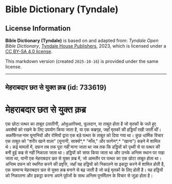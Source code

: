 # Bible Dictionary (Tyndale)

## License Information

**Bible Dictionary (Tyndale)** is based on and adapted from: _Tyndale Open Bible Dictionary_, [Tyndale House Publishers](https://tyndaleopenresources.com/), 2023, which is licensed under a [CC BY-SA 4.0 license](https://creativecommons.org/licenses/by-sa/4.0/legalcode.en).

This markdown version (created `2025-10-16`) is provided under the same license.



--------------------------------

## मेहराबदार छत से युक्त क़ब्र (id: 733619)

मेहराबदार छत से युक्त क़ब्र
===========================

एक छोटा पत्थर का ताबूत (लातीनी, *ओसुआरियम*), फूलदान, या ताबूत होता है जो मृतकों के जले हुए अवशेषों को रखने के लिए उपयोग किया जाता है, या एक कब्रगृह, जहाँ मृतकों की हड्डियाँ रखी जाती थीं। *सर्कोफैगस* नाम यूनानियों और रोमियों द्वारा एक बड़े पत्थर के ताबूत को दिया गया था। कुछ धार्मिक विचार एक ताबूत को "शरीर खाने वाला" (यूनानी, सार्क्स*,* "माँस," और फागेन*,* "खाना") कहने में शामिल थे। कई मामलों में, दफन तब तक पूरा नहीं माना जाता था जब तक कि हड्डियों को पृथ्वी से या पत्थर की बनी हुई कब्र से नहीं निकाला जाता था। हड्डियों को साफ किया जाता था और उनके अन्तिम स्थान पर रखा जाता था, यानी एक मेहराबदार छत से युक्त क़ब्र में, जो आमतौर पर पत्थर का एक छोटा ताबूत होता था। अन्तिम दफन को स्थगित करने की प्रवृत्ति, जहाँ यह हड्डियों को निकालने या इकट्ठा करने में शामिल होती है, एक सामान्य मेहराबदार छत से युक्त क़ब्र बनाने से बढ़ जाती है जो कई मृतकों के लिए होती है। यह हड्डियों को निकालना और इकट्ठा करना अपने पूर्वजों के साथ अन्तिम पुनर्मिलन के विचार से जुड़ा होता है।


